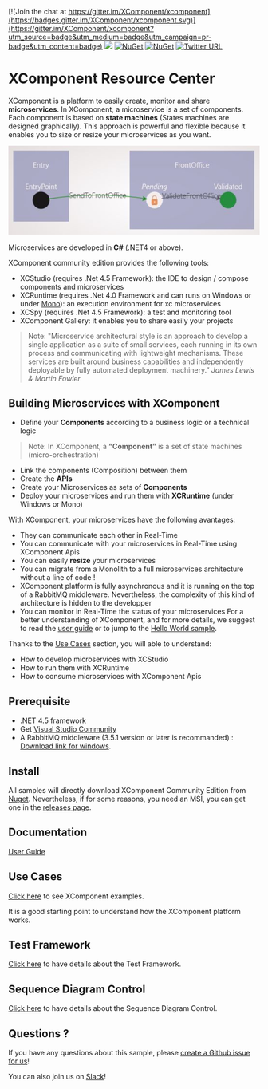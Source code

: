 [![Join the chat at https://gitter.im/XComponent/xcomponent](https://badges.gitter.im/XComponent/xcomponent.svg)](https://gitter.im/XComponent/xcomponent?utm_source=badge&utm_medium=badge&utm_campaign=pr-badge&utm_content=badge)
[![](http://slack.xcomponent.com/badge.svg)](http://slack.xcomponent.com/)
[![NuGet](https://img.shields.io/nuget/v/xcomponent.community.svg)](https://www.nuget.org/packages/xcomponent.community/)
[![NuGet](https://img.shields.io/nuget/dt/XComponent.Community.svg)](https://www.nuget.org/packages/XComponent.Community/)
[![Twitter URL](https://img.shields.io/twitter/url/http/shields.io.svg?style=social)](https://twitter.com/XComponent)

# XComponent Resource Center

XComponent is a platform to easily create, monitor and share **microservices**.
In XComponent, a microservice is a set of components. Each component is based on **state machines** (States machines are designed graphically). This approach is powerful and flexible because it enables you to size or resize your microservices as you want.

![Authentication component](Documentation/Images/component_impl.jpg)

Microservices are developed in **C#** (.NET4 or above).

XComponent community edition provides the following tools:
* XCStudio (requires .Net 4.5 Framework): the IDE to design / compose components and microservices 
* XCRuntime (requires .Net 4.0 Framework and can runs on Windows or under [Mono](http://www.mono-project.com/)): an execution environment for xc microservices
* XCSpy (requires .Net 4.5 Framework): a test and monitoring tool
* XComponent Gallery: it enables you to share easily your projects



> Note: "Microservice architectural style is an approach to develop a single application as a suite of small services, each running in its own process and communicating with lightweight mechanisms. These services are built around business capabilities and independently deployable by fully automated deployment machinery.” *James Lewis & Martin Fowler*

## Building Microservices with XComponent
* Define your **Components** according to a business logic or a technical logic 

> Note: In XComponent, a **“Component”** is a set of state machines (micro-orchestration)

* Link the components (Composition) between them
* Create the **APIs**
* Create your Microservices as sets of **Components**
* Deploy your microservices and run them with **XCRuntime** (under Windows or Mono)

With XComponent, your microservices have the following avantages:
* They can communicate each other in Real-Time
* You can communicate with your microservices in Real-Time using XComponent Apis
* You can easily **resize** your microservices 
* You can migrate from a Monolith to a full microservices architecture without a line of code !
* XComponent platform is fully asynchronous and it is running on the top of a RabbitMQ middleware. Nevertheless, the complexity of this kind of architecture is hidden to the developper
* You can monitor in Real-Time the status of your microservices
For a better understanding of XComponent, and for more details, we suggest to read the [user guide](Documentation/README.md) or to jump to the [Hello World sample](Examples/xc.helloworld/README.md).


Thanks to the [Use Cases](Examples) section, you will able to understand:
* How to develop microservices with XCStudio 
* How to run them with XCRuntime
* How to consume microservices with XComponent Apis


## Prerequisite
* .NET 4.5 framework
* Get [Visual Studio Community](https://www.visualstudio.com/en-us/products/visual-studio-community-vs.aspx)
* A RabbitMQ middleware (3.5.1 version or later is recommanded) : [Download link for windows](https://www.rabbitmq.com/releases/rabbitmq-server/current/). 

## Install

All samples will directly download XComponent Community Edition from [Nuget](https://www.nuget.org/packages/xcomponent.community/). Nevertheless, if for some reasons, you need an MSI, you can get one in the [releases page](https://github.com/xcomponent/xcomponent/releases).

## Documentation

[User Guide](Documentation/README.md)

## Use Cases

[Click here](Examples) to see XComponent examples.

It is a good starting point to understand how the XComponent platform works.


## Test Framework

[Click here](TestFramework/README.md) to have details about the Test Framework.

## Sequence Diagram Control

[Click here](SequenceDiagram/README.md) to have details about the Sequence Diagram Control.

## Questions ?

If you have any questions about this sample, please [create a Github issue for us](https://github.com/xcomponent/xcomponent/issues)!

You can also join us on [Slack](http://slack.xcomponent.com)!

